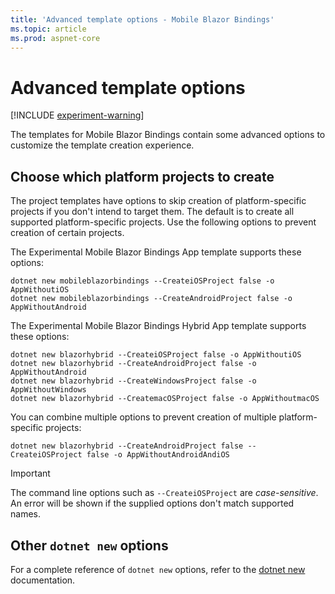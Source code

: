 ```yaml
---
title: 'Advanced template options - Mobile Blazor Bindings'
ms.topic: article
ms.prod: aspnet-core
---
```


# Advanced template options

[!INCLUDE [experiment-warning](../includes/experiment-warning.md)]

The templates for Mobile Blazor Bindings contain some advanced options to customize the template creation experience.

## Choose which platform projects to create

The project templates have options to skip creation of platform-specific projects if you don't intend to target them. The default is to create all supported platform-specific projects. Use the following options to prevent creation of certain projects.

The Experimental Mobile Blazor Bindings App template supports these options:

```shell
dotnet new mobileblazorbindings --CreateiOSProject false -o AppWithoutiOS
dotnet new mobileblazorbindings --CreateAndroidProject false -o AppWithoutAndroid
```

The Experimental Mobile Blazor Bindings Hybrid App template supports these options:

```shell
dotnet new blazorhybrid --CreateiOSProject false -o AppWithoutiOS
dotnet new blazorhybrid --CreateAndroidProject false -o AppWithoutAndroid
dotnet new blazorhybrid --CreateWindowsProject false -o AppWithoutWindows
dotnet new blazorhybrid --CreatemacOSProject false -o AppWithoutmacOS
```

You can combine multiple options to prevent creation of multiple platform-specific projects:

```shell
dotnet new blazorhybrid --CreateAndroidProject false --CreateiOSProject false -o AppWithoutAndroidAndiOS
```

> [!IMPORTANT]
> The command line options such as `--CreateiOSProject` are _case-sensitive_. An error will be shown if the supplied options don't match supported names.

## Other `dotnet new` options

For a complete reference of `dotnet new` options, refer to the [dotnet new](https://docs.microsoft.com/dotnet/core/tools/dotnet-new) documentation.
